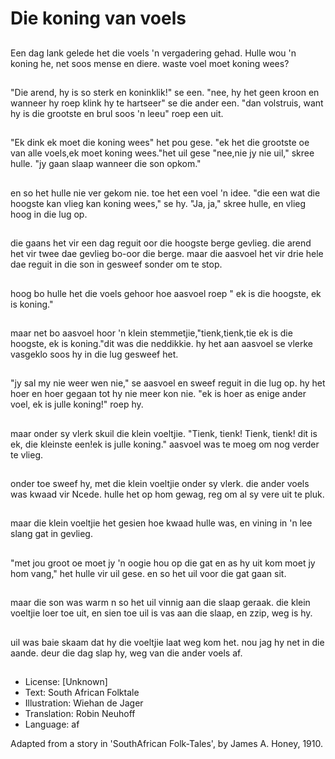 # Die koning van voels

##
Een dag lank gelede het
die voels 'n vergadering
gehad. Hulle wou 'n
koning he, net soos
mense en diere.
waste voel moet koning
wees?

##
"Die arend, hy is so
sterk en koninklik!" se
een. "nee, hy het geen
kroon en wanneer hy
roep klink hy te
hartseer" se die ander
een. "dan volstruis,
want hy is die grootste
en brul soos 'n leeu"
roep een uit.

##
"Ek dink ek moet die
koning wees" het pou
gese. "ek het die
grootste oe van alle
voels,ek moet koning
wees."het uil gese
"nee,nie jy nie uil,"
skree hulle. "jy gaan
slaap wanneer die son
opkom."

##
en so het hulle nie ver
gekom nie.
toe het een voel 'n idee.
"die een wat die
hoogste kan vlieg kan
koning wees," se hy.
"Ja, ja," skree hulle, en
vlieg hoog in die lug op.

##
die gaans het vir een
dag reguit oor die
hoogste berge gevlieg.
die arend het vir twee
dae gevlieg bo-oor die
berge.
maar die aasvoel het vir
drie hele dae reguit in
die son in gesweef
sonder om te stop.

##
hoog bo hulle het die
voels gehoor hoe
aasvoel roep " ek is die
hoogste, ek is koning."

##
maar net bo aasvoel hoor
'n klein
stemmetjie,"tienk,tienk,tie
ek is die hoogste, ek is
koning."dit was die
neddikkie. hy het aan
aasvoel se vlerke vasgeklo
soos hy in die lug gesweef
het.

##
"jy sal my nie weer wen
nie," se aasvoel en
sweef reguit in die lug
op.
hy het hoer en hoer
gegaan tot hy nie meer
kon nie. "ek is hoer as
enige ander voel, ek is
julle koning!" roep hy.

##
maar onder sy vlerk
skuil die klein voeltjie.
"Tienk, tienk! Tienk,
tienk! dit is ek, die
kleinste een!ek is julle
koning."
aasvoel was te moeg
om nog verder te vlieg.

##
onder toe sweef hy,
met die klein voeltjie
onder sy vlerk.
die ander voels was
kwaad vir Ncede.
hulle het op hom
gewag, reg om al sy
vere uit te pluk.

##
maar die klein voeltjie
het gesien hoe kwaad
hulle was, en vining in
'n lee slang gat in
gevlieg.

##
"met jou groot oe moet
jy 'n oogie hou op die
gat en as hy uit kom
moet jy hom vang," het
hulle vir uil gese.
en so het uil voor die
gat gaan sit.

##
maar die son was warm
n so het uil vinnig aan
die slaap geraak.
die klein voeltjie loer
toe uit, en sien toe uil is
vas aan die slaap, en zzip, weg is hy.

##
uil was baie skaam dat
hy die voeltjie laat weg
kom het.
nou jag hy net in die
aande.
deur die dag slap hy,
weg van die ander
voels af.

##
* License: [Unknown]
* Text: South African Folktale
* Illustration: Wiehan de Jager
* Translation: Robin Neuhoff
* Language: af

Adapted from a story in 'SouthAfrican Folk-Tales', by James A.
Honey, 1910.
